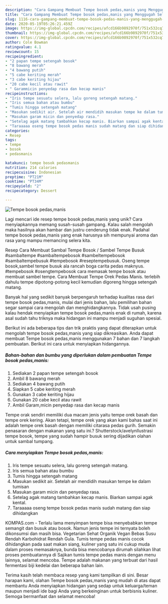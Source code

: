 ```yaml
---
description: "Cara Gampang Membuat Tempe bosok pedas,manis yang Menggugah Selera"
title: "Cara Gampang Membuat Tempe bosok pedas,manis yang Menggugah Selera"
slug: 1116-cara-gampang-membuat-tempe-bosok-pedas-manis-yang-menggugah-selera
date: 2020-05-19T05:26:21.459Z
image: https://img-global.cpcdn.com/recipes/afcd166b9892970f/751x532cq70/tempe-bosok-pedasmanis-foto-resep-utama.jpg
thumbnail: https://img-global.cpcdn.com/recipes/afcd166b9892970f/751x532cq70/tempe-bosok-pedasmanis-foto-resep-utama.jpg
cover: https://img-global.cpcdn.com/recipes/afcd166b9892970f/751x532cq70/tempe-bosok-pedasmanis-foto-resep-utama.jpg
author: Cole Bowman
ratingvalue: 4.1
reviewcount: 15
recipeingredient:
- "2 papan tempe setengah bosok"
- "8 bawang merah"
- "4 bawang putih"
- "5 cabe keriting merah"
- "3 cabe keriting hijau"
- "20 cabe kecil atau rawit"
- " Garammicin penyedap rasa dan kecap manis"
recipeinstructions:
- "Iris tempe sesuatu selera, lalu goreng setengah matang."
- "Iris semua bahan atau bumbu"
- "Tumis hingga setengah matang"
- "Masukan sedikit air. Setelah air mendidih masukan tempe ke dalam tumisan"
- "Masukan garam micin dan penyedap rasa."
- "Setelag agak matang tambahkan kecap manis. Biarkan sampai agak kental."
- "Taraaaaa oseng tempe bosok pedas manis sudah matang dan siap dihidangkan"
categories:
- Resep
tags:
- tempe
- bosok
- pedasmanis

katakunci: tempe bosok pedasmanis 
nutrition: 214 calories
recipecuisine: Indonesian
preptime: "PT21M"
cooktime: "PT34M"
recipeyield: "2"
recipecategory: Dessert

---
```



![Tempe bosok pedas,manis](https://img-global.cpcdn.com/recipes/afcd166b9892970f/751x532cq70/tempe-bosok-pedasmanis-foto-resep-utama.jpg)

Lagi mencari ide resep tempe bosok pedas,manis yang unik? Cara menyiapkannya memang susah-susah gampang. Kalau salah mengolah maka hasilnya akan hambar dan justru cenderung tidak enak. Padahal tempe bosok pedas,manis yang enak harusnya sih mempunyai aroma dan rasa yang mampu memancing selera kita.

Resep Cara Membuat Sambal Tempe Bosok / Sambel Tempe Busuk #sambaltempe #sambaltempebosok #sambeltempebosok #sambaltempebusuk #tempebosok #reseptempebusuk. Oseng tempe bosok,sambel tempe busuk ala rancah boga carita pedas maknyus. #tempebosok #osengtempebosok cara memasak tempe bosok atau membuat sambel tempe. Cara Membuat Tempe Orek Pedas Manis. terlebih dahulu tempe dipotong-potong kecil kemudian digoreng hingga setengah matang.

Banyak hal yang sedikit banyak berpengaruh terhadap kualitas rasa dari tempe bosok pedas,manis, mulai dari jenis bahan, lalu pemilihan bahan segar sampai cara mengolah dan menghidangkannya. Tidak usah pusing kalau hendak menyiapkan tempe bosok pedas,manis enak di rumah, karena asal sudah tahu triknya maka hidangan ini mampu menjadi suguhan spesial.


Berikut ini ada beberapa tips dan trik praktis yang dapat diterapkan untuk mengolah tempe bosok pedas,manis yang siap dikreasikan. Anda dapat membuat Tempe bosok pedas,manis menggunakan 7 bahan dan 7 langkah pembuatan. Berikut ini cara untuk menyiapkan hidangannya.

<!--inarticleads1-->

##### Bahan-bahan dan bumbu yang diperlukan dalam pembuatan Tempe bosok pedas,manis:

1. Sediakan 2 papan tempe setengah bosok
1. Ambil 8 bawang merah
1. Sediakan 4 bawang putih
1. Siapkan 5 cabe keriting merah
1. Gunakan 3 cabe keriting hijau
1. Gunakan 20 cabe kecil atau rawit
1. Ambil  Garam,micin penyedap rasa dan kecap manis


Tempe orak sendiri memiliki dua macam jenis yaitu tempe orek basah dan tempe orek kering. Akan tetapi, tempe orek yang akan kami bahas saat ini adalah tempe orek basah dengan memiliki citarasa pedas gurih. Semakin penasaran dengan makanan yang satu ini.? Shutterstock/avelynIlustrasi tempe bosok, tempe yang sudah hampir busuk sering dijadikan olahan untuk sambal tumpang. 

<!--inarticleads2-->

##### Cara menyiapkan Tempe bosok pedas,manis:

1. Iris tempe sesuatu selera, lalu goreng setengah matang.
1. Iris semua bahan atau bumbu
1. Tumis hingga setengah matang
1. Masukan sedikit air. Setelah air mendidih masukan tempe ke dalam tumisan
1. Masukan garam micin dan penyedap rasa.
1. Setelag agak matang tambahkan kecap manis. Biarkan sampai agak kental.
1. Taraaaaa oseng tempe bosok pedas manis sudah matang dan siap dihidangkan


KOMPAS.com - Terlalu lama menyimpan tempe bisa menyebabkan tempe semangit dan busuk atau bosok. Namun jenis tempe ini ternyata boleh dikonsumsi dan masih bisa. Vegetarian Sehat Organik Vegan Bebas Susu Rendah Karbohidrat Rendah Gula. Tumis tempe pedas manis cocok dihidangkan pada saat makan siang, kuliner yang satu ini cukup muda dalam proses memasaknya, bunda bisa mencobanya dirumah silahkan lihat proses pembuatannya di Sajikan tumis tempe pedas manis dengan menu lainnya, selamat mencoba. Tempe adalah makanan yang terbuat dari hasil fermentasi biji kedelai dan beberapa bahan lain. 

Terima kasih telah membaca resep yang kami tampilkan di sini. Besar harapan kami, olahan Tempe bosok pedas,manis yang mudah di atas dapat membantu Anda menyiapkan hidangan yang sedap untuk keluarga/teman maupun menjadi ide bagi Anda yang berkeinginan untuk berbisnis kuliner. Semoga bermanfaat dan selamat mencoba!
